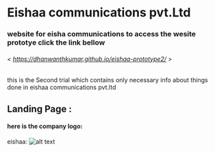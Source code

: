 # Eishaa communications pvt.Ltd

### website for eisha communications to access the wesite prototye click the link bellow
###### < https://dhanwanthkumar.github.io/eishaa-prototype2/ >
<p>this is the Second trial which contains only necessary info about things done in eishaa communications pvt.ltd</p>

## Landing Page :
#### here is the company logo:
eishaa: ![alt text](https://github.com/dhanwanthkumar/eishaa-prototype2/blob/master/images/landing.png "logo - eishaa communications")

